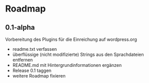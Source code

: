 # Roadmap

## 0.1-alpha
Vorbereitung des Plugins für die Einreichung auf wordpress.org

- readme.txt verfassen
- überflüssige (nicht modifizierte) Strings aus den Sprachdateien entfernen
- README.md mit Hintergrundinformationen ergänzen
- Release 0.1 taggen
- weitere Roadmap fixieren

